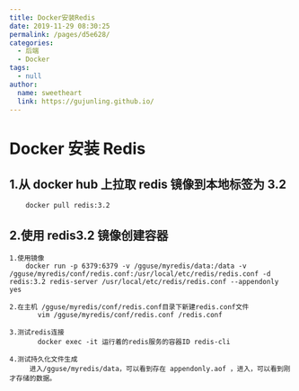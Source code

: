 ```yaml
---
title: Docker安装Redis
date: 2019-11-29 08:30:25
permalink: /pages/d5e628/
categories: 
  - 后端
  - Docker
tags: 
  - null
author: 
  name: sweetheart
  link: https://gujunling.github.io/
---
```


# Docker 安装 Redis

## 1.从 docker hub 上拉取 redis 镜像到本地标签为 3.2

```
    docker pull redis:3.2
```

## 2.使用 redis3.2 镜像创建容器

```
1.使用镜像
    docker run -p 6379:6379 -v /gguse/myredis/data:/data -v /gguse/myredis/conf/redis.conf:/usr/local/etc/redis/redis.conf -d redis:3.2 redis-server /usr/local/etc/redis/redis.conf --appendonly yes

2.在主机 /gguse/myredis/conf/redis.conf目录下新建redis.conf文件
       vim /gguse/myredis/conf/redis.conf /redis.conf

3.测试redis连接
       docker exec -it 运行着的redis服务的容器ID redis-cli

4.测试持久化文件生成
     进入/gguse/myredis/data，可以看到存在 appendonly.aof ，进入，可以看到刚才存储的数据。
```

